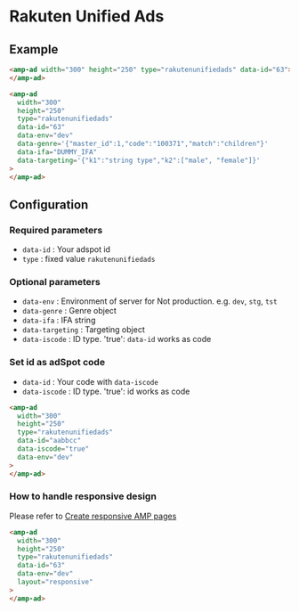 # Rakuten Unified Ads

## Example

```html
<amp-ad width="300" height="250" type="rakutenunifiedads" data-id="63">
</amp-ad>
```

```html
<amp-ad
  width="300"
  height="250"
  type="rakutenunifiedads"
  data-id="63"
  data-env="dev"
  data-genre='{"master_id":1,"code":"100371","match":"children"}'
  data-ifa="DUMMY_IFA"
  data-targeting='{"k1":"string type","k2":["male", "female"]}'
>
</amp-ad>
```

## Configuration

### Required parameters

-   `data-id` : Your adspot id
-   `type` : fixed value `rakutenunifiedads`

### Optional parameters

-   `data-env` : Environment of server for Not production. e.g. `dev`, `stg`, `tst`
-   `data-genre` : Genre object
-   `data-ifa` : IFA string
-   `data-targeting` : Targeting object
-   `data-iscode` : ID type. 'true': `data-id` works as code

### Set id as adSpot code

-   `data-id` : Your code with `data-iscode`
-   `data-iscode` : ID type. 'true': id works as code

```html
<amp-ad
  width="300"
  height="250"
  type="rakutenunifiedads"
  data-id="aabbcc"
  data-iscode="true"
  data-env="dev"
>
</amp-ad>
```

### How to handle responsive design

Please refer to [Create responsive AMP pages](https://amp.dev/documentation/guides-and-tutorials/develop/style_and_layout/responsive_design/)

```html
<amp-ad
  width="300"
  height="250"
  type="rakutenunifiedads"
  data-id="63"
  data-env="dev"
  layout="responsive"
>
</amp-ad>
```
